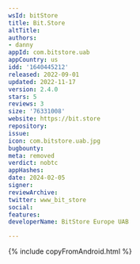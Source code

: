 ```yaml
---
wsId: bitStore
title: Bit.Store
altTitle: 
authors:
- danny
appId: com.bitstore.uab
appCountry: us
idd: '1640445212'
released: 2022-09-01
updated: 2022-11-17
version: 2.4.0
stars: 5
reviews: 3
size: '76331008'
website: https://bit.store
repository: 
issue: 
icon: com.bitstore.uab.jpg
bugbounty: 
meta: removed
verdict: nobtc
appHashes: 
date: 2024-02-05
signer: 
reviewArchive: 
twitter: www_bit_store
social: 
features: 
developerName: BitStore Europe UAB

---
```


{% include copyFromAndroid.html %}
